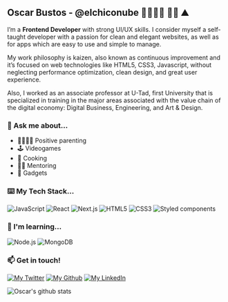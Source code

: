 ## Oscar Bustos - @elchiconube 👨‍👩‍👧‍👧 👨‍💻 ⛰️

I’m a **Frontend Developer** with strong UI/UX skills. I consider myself a self-taught developer with a passion for clean and elegant websites, as well as for apps which are easy to use and simple to manage.

My work philosophy is kaizen, also known as continuous improvement and it’s focused on web technologies like HTML5, CSS3, Javascript, without neglecting performance optimization, clean design, and great user experience.

Also, I worked as an associate professor at U-Tad, first University that is specialized in training in the major areas associated with the value chain of the digital economy: Digital Business, Engineering, and Art & Design.

### 💬 Ask me about...

- 👨‍👩‍👧‍👧 Positive parenting
- 🕹️ Videogames
- 🍳 Cooking
- 🧑‍🏫 Mentoring
- 🤖 Gadgets

### ⌨️ My Tech Stack...

![JavaScript](https://img.shields.io/badge/-JavaScript-%A64563?style=flat-square&logo=javascript&logoColor=white&color=fbec74)
![React](https://img.shields.io/badge/-React-%71485F?style=flat-square&logo=react&logoColor=white&color=61dafb)
![Next.js](https://img.shields.io/badge/-NEXTjs-%37323E?style=flat-square&logo=next.js&logoColor=white&color=000000)
![HTML5](https://img.shields.io/badge/-HTML5-%E06088?style=flat-square&logo=html5&logoColor=white&color=f14a29)
![CSS3](https://img.shields.io/badge/-CSS3-%DA4167?style=flat-square&logo=css3&logoColor=white&color=0277bd)
![Styled components](https://img.shields.io/badge/-StyledComponents-%71485F?style=flat-square&logo=styled-components&logoColor=white&color=c770ac)

### 🌱 I'm learning...

![Node.js](https://img.shields.io/badge/-NodeJs-%E06088?style=flat-square&logo=node.js&logoColor=white&color=026e00)
![MongoDB](https://img.shields.io/badge/-MongoDB-%DA4167?style=flat-square&logo=mongodb&logoColor=white&color=13aa52)

### 📫 Get in touch!

<p>
  <a href="https://twitter.com/elchiconube" target="_blank"><img src="https://img.shields.io/badge/-@elchiconube-1da1f2?style=for-the-badge&logo=twitter&logoColor=white" alt="My Twitter"></a>
    <a href="https://github.com/elchiconube/" target="_blank"><img src="https://img.shields.io/badge/-Github-010409?style=for-the-badge&logo=github&logoColor=white" alt="My Github"></a>
  <a href="https://linkedin.com/in/oscarbustos/" target="_blank"><img src="https://img.shields.io/badge/-Linkedin-0a66c2?style=for-the-badge&logo=linkedin&logoColor=white" alt="My LinkedIn"></a>
</p>

![Oscar's github stats](https://github-readme-stats.vercel.app/api?username=elchiconube&count_private=true&theme=tokyonight&hide=contribs,prs)

